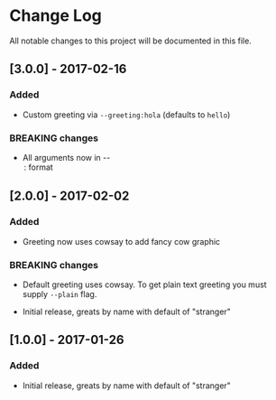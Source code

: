 # Change Log
All notable changes to this project will be documented in this file.

## [3.0.0] - 2017-02-16
### Added
- Custom greeting via `--greeting:hola` (defaults to `hello`)

### BREAKING changes
- All arguments now in --<option>:<value> format

## [2.0.0] - 2017-02-02
### Added
- Greeting now uses cowsay to add fancy cow graphic

### BREAKING changes
- Default greeting uses cowsay. To get plain text greeting you must
supply `--plain` flag.

- Initial release, greats by name with default of "stranger"

## [1.0.0] - 2017-01-26
### Added
- Initial release, greats by name with default of "stranger"